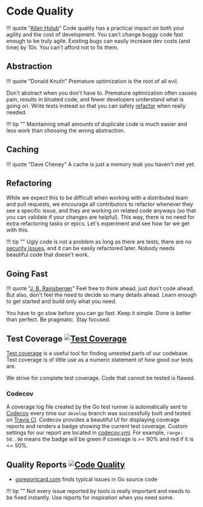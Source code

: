 # Code Quality

!!! quote "[Allen Holub](https://twitter.com/allenholub/status/1073738216140791808)"
    Code quality has a practical impact on both your agility and the cost of development. 
    You can’t change buggy code fast enough to be truly agile. Existing bugs can easily 
    increase dev costs (and time) by 10x. You can't afford not to fix them.

## Abstraction ##

!!! quote "Donald Knuth"
    Premature optimization is the root of all evil.

Don't abstract when you don't have to. Premature optimization often causes pain, 
results in bloated code, and fewer developers understand what is going on. 
Write tests instead so that you can safely 
[refactor](https://martinfowler.com/bliki/DefinitionOfRefactoring.html) when really needed.

!!! tip ""
    Maintaining small amounts of duplicate code is much easier and less work
    than choosing the wrong abstraction.

## Caching ##

!!! quote "Dave Cheney"
    A cache is just a memory leak you haven't met yet.

## Refactoring ##

While we expect this to be difficult when working with a distributed team and pull requests, 
we encourage all contributors to refactor whenever they see a specific issue, and they are working 
on related code anyways (so that you can validate if your changes are helpful). 
This way, there is no need for extra refactoring tasks or epics. Let's experiment and see how far we get with this.

!!! tip ""
    Ugly code is not a problem as long as there are tests, 
    there are no [security issues](../security-policy.md), and it can be easily refactored later. 
    Nobody needs beautiful code that doesn't work.

## Going Fast ##

!!! quote "[J. B. Rainsberger](https://twitter.com/jbrains/status/1064212803542818816)"
    Feel free to think ahead, just don't code ahead. But also, don't feel the need to decide so many 
    details ahead. Learn enough to get started and build only what you need.

You have to go slow before you can go fast. Keep it simple. Done is better than perfect. Be pragmatic. Stay focused.

## Test Coverage [![Test Coverage](https://codecov.io/gh/photoprism/photoprism/branch/develop/graph/badge.svg)][codecov] ##

[Test coverage](https://martinfowler.com/bliki/TestCoverage.html) is a useful tool for finding untested parts of our codebase. Test coverage is of little use as a numeric statement of how good our tests are.

We strive for complete test coverage. Code that cannot be tested is flawed.

### Codecov ###

A coverage log file created by the Go test runner is automatically sent to [Codecov][codecov] every time our `develop` branch was successfully built and tested on [Travis CI](https://travis-ci.org/photoprism/photoprism). Codecov provides a beautiful UI for displaying coverage reports and renders a badge showing the current test coverage. Custom settings for our report are located in [codecov.yml](https://github.com/photoprism/photoprism/blob/develop/codecov.yml). For example, `range: 50..90` means the badge will be green if coverage is >= 90% and red if it is <= 50%.

## Quality Reports [![Code Quality](https://goreportcard.com/badge/github.com/photoprism/photoprism)][goreport] ##

* [goreportcard.com][goreport] finds typical issues in Go source code

!!! tip ""
    Not every issue reported by tools is really important and needs to be fixed instantly. Use reports for inspiration when you need some.

[goreport]: https://goreportcard.com/report/github.com/photoprism/photoprism
[codacy]: https://www.codacy.com/project/lastzero/photoprism/dashboard
[codecov]: https://codecov.io/gh/photoprism/photoprism
